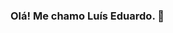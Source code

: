 ### Olá! Me chamo Luís Eduardo. 👋

<!--
**eduumouraa/eduumouraa** is a ✨ _special_ ✨ repository because its `README.md` (this file) appears on your GitHub profile.

Here are some ideas to get you started:

- 🔭 Estudante de Ciência da Computação (UECE) 
- 🌱 Estou aprendendo Python, SQL e Django  
- ➡  Conhecimento em Front-End: HTML, CSS e JAVASCRIPT  
